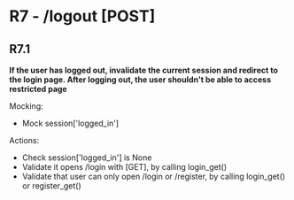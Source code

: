 # R7 - /logout [POST]

## R7.1
**If the user has logged out, invalidate the current session and redirect to the login page. After logging out, the user shouldn't be able to access restricted page**

Mocking:
* Mock session['logged_in']

Actions:
* Check session['logged_in'] is None
* Validate it opens /login with [GET], by calling login_get()
* Validate that user can only open /login or /register, by calling login_get() or register_get()

